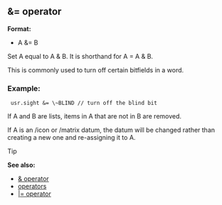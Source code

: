 ## &= operator

**Format:**
+   A &= B


Set A equal to A & B. It is shorthand for A = A & B.


This is commonly used to turn off certain bitfields in a word.
### Example:

``` dm
 usr.sight &= \~BLIND // turn off the blind bit 
```



If A and B are lists, items in A that are not in B are removed.


If A is an /icon or /matrix datum, the datum will be changed
rather than creating a new one and re-assigning it to A.

> [!TIP] 
> **See also:**
> +   [& operator](/ref/operator/&.md) 
> +   [operators](/ref/operator.md) 
> +   [\|= operator](/ref/operator/%7C=.md) <!-- -->